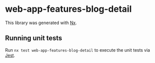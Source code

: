 # web-app-features-blog-detail

This library was generated with [Nx](https://nx.dev).

## Running unit tests

Run `nx test web-app-features-blog-detail` to execute the unit tests via [Jest](https://jestjs.io).
